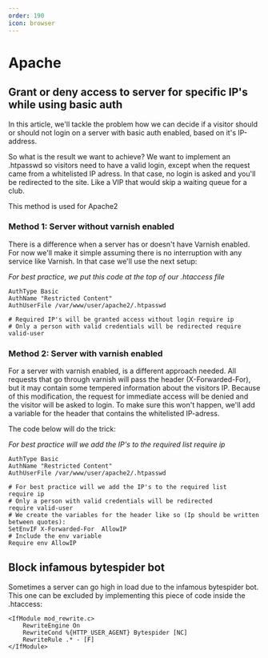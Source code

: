 ```yaml
---
order: 190
icon: browser
---
```


# Apache

## Grant or deny access to server for specific IP's while using basic auth

In this article, we'll tackle the problem how we can decide if a visitor should or should not login on a server with basic auth enabled, based on it's IP-address.
 
So what is the result we want to achieve? We want to implement an .htpasswd so visitors need to have a valid login, except when the request came from a whitelisted IP adress.
In that case, no login is asked and you'll be redirected to the site. Like a VIP that would skip a waiting queue for a club.

This method is used for Apache2

### Method 1: Server without varnish enabled
There is a difference when a server has or doesn't have Varnish enabled.
For now we'll make it simple assuming there is no interruption with any service like Varnish. In that case we'll use the next setup:

_For best practice, we put this code at the top of our .htaccess file_ 

```
AuthType Basic
AuthName "Restricted Content"
AuthUserFile /var/www/user/apache2/.htpasswd

# Required IP's will be granted access without login require ip
# Only a person with valid credentials will be redirected require valid-user
```

### Method 2: Server with varnish enabled
For a server with varnish enabled, is a different approach needed. All requests that go through varnish will pass the header (X-Forwarded-For), but it may contain some tempered information about the visitors IP.
Because of this modification, the request for immediate access will be denied and the visitor will be asked to login. To make sure this won't happen, we'll add a variable for the header that contains the whitelisted IP-adress.


The code below will do the trick:

_For best practice will we add the IP's to the required list require ip_

```
AuthType Basic
AuthName "Restricted Content"
AuthUserFile /var/www/user/apache2/.htpasswd

# For best practice will we add the IP's to the required list
require ip 
# Only a person with valid credentials will be redirected
require valid-user
# We create the variables for the header like so (Ip should be written between quotes):
SetEnvIF X-Forwarded-For  AllowIP
# Include the env variable
Require env AllowIP
```

## Block infamous bytespider bot

Sometimes a server can go high in load due to the infamous bytespider bot. This one can be excluded by implementing this piece of code inside the .htaccess: 

```
<IfModule mod_rewrite.c>
    RewriteEngine On
    RewriteCond %{HTTP_USER_AGENT} Bytespider [NC]
    RewriteRule .* - [F]
</IfModule>
```
